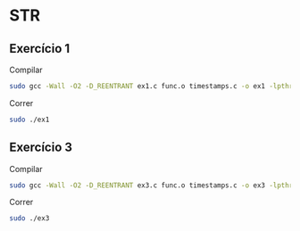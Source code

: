 # STR

## Exercício  1

Compilar
```bash
sudo gcc -Wall -O2 -D_REENTRANT ex1.c func.o timestamps.c -o ex1 -lpthread -lrt
```

Correr
```bash
sudo ./ex1
```

## Exercício  3

Compilar
```bash
sudo gcc -Wall -O2 -D_REENTRANT ex3.c func.o timestamps.c -o ex3 -lpthread -lrt
```

Correr
```bash
sudo ./ex3
```